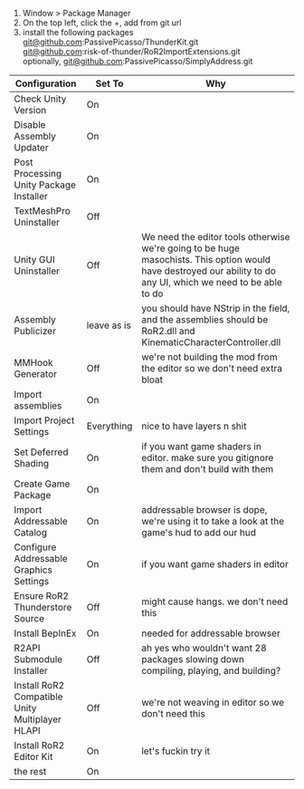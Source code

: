 
1. Window > Package Manager
2. On the top left, click the +, add from git url
3. install the following packages  
git@github.com:PassivePicasso/ThunderKit.git  
git@github.com:risk-of-thunder/RoR2ImportExtensions.git  
optionally, git@github.com:PassivePicasso/SimplyAddress.git

|Configuration | Set To | Why |
|---|-|-----|
|Check Unity Version | On | |
|Disable Assembly Updater | On | |
|Post Processing Unity Package Installer | On |  |
|TextMeshPro Uninstaller | Off |  |
|Unity GUI Uninstaller | Off | We need the editor tools otherwise we're going to be huge masochists. This option would have destroyed our ability to do any UI, which we need to be able to do |
|Assembly Publicizer | leave as is| you should have NStrip in the field, and the assemblies should be RoR2.dll and KinematicCharacterController.dll |
|MMHook Generator | Off | we're not building the mod from the editor so we don't need extra bloat |
|Import assemblies | On |  |
|Import Project Settings | Everything | nice to have layers n shit |
|Set Deferred Shading | On | if you want game shaders in editor. make sure you gitignore them and don't build with them |
|Create Game Package | On |  |
|Import Addressable Catalog | On | addressable browser is dope, we're using it to take a look at the game's hud to add our hud |
|Configure Addressable Graphics Settings | On | if you want game shaders in editor |
|Ensure RoR2 Thunderstore Source | Off | might cause hangs. we don't need this |
|Install BepInEx| On | needed for addressable browser |
|R2API Submodule Installer | Off | ah yes who wouldn't want 28 packages slowing down compiling, playing, and building? |
|Install RoR2 Compatible Unity Multiplayer HLAPI | Off | we're not weaving in editor so we don't need this |
|Install RoR2 Editor Kit | On | let's fuckin try it |
|the rest | On|
